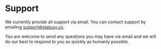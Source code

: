 # Support

We currently provide all support via email. You can contact support by emailing
[support@statusy.co](mailto:support@statusy.co).

You are welcome to send any questions you may have via email and we will do our
best to respond to you as quickly as humanly possible.
